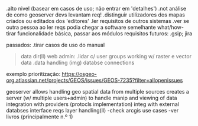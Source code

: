 
.alto nivel (basear em casos de uso; não entrar em 'detalhes')
.not análise de como geoserver devs levantam req! 
.distinguir utilizadores dos mapas criados ou editados dos 'editores'
.ler requisitos de outros sistemas
.ver se outra pessoa ao ler reqs podia chegar a software semelhante
what/how- tirar funcionalidade básica, passar aos módulos
requisitos futuros:
.gsip; jira

passados:
.tirar casos de uso do manual
>data dir(ll)
>web admin:
 .lidar c/ user groups
> working w/ raster e vector data
 .data handling (img)
> databse connections

exemplo prioritização:
https://osgeo-org.atlassian.net/projects/GEOS/issues/GEOS-7235?filter=allopenissues


geoserver allows handling geo spatial data from multiple sources
creates a server (w/ multiple users+admin) to handle manip and viewing of data
integration with providers (protocls implementation)
integ with external databses
interface reqs
layer handling(ll)
-check arcgis use cases
-ver livros (principalmente n.º 1)


